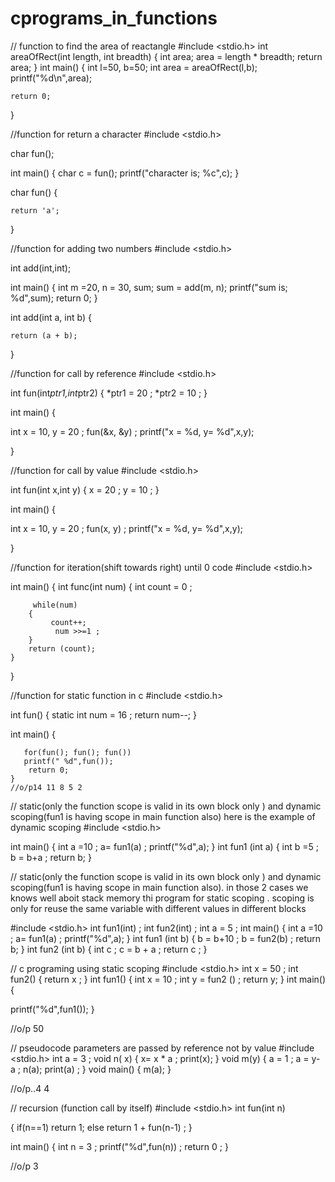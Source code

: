 # cprograms_in_functions



// function to find the area of reactangle
#include <stdio.h>
int areaOfRect(int length, int breadth)
{
    int area;
    area = length * breadth;
    return area;
}
int main()
{
 int l=50, b=50;
 int area = areaOfRect(l,b);
    printf("%d\n",area);

    return 0;
}



//function for return a character
#include <stdio.h>

char fun();

int main()
{
 char c = fun();
 printf("character is; %c",c);
}

   char fun()
   {

    return 'a';
}

//function for adding two numbers
#include <stdio.h>

int add(int,int);

int main()
{
 int m =20, n = 30, sum;
 sum = add(m, n);
 printf("sum is; %d",sum);
 return 0;
}

   int add(int a, int b)
   {

    return (a + b);
}




//function for call by reference
#include <stdio.h>

int fun(int*ptr1,int*ptr2)
{
    *ptr1 = 20 ; 
    *ptr2 = 10 ;
}

int main()
{
    
 int x = 10, y = 20 ;
fun(&x, &y) ;
printf("x = %d, y= %d",x,y);

}




//function for call by value
#include <stdio.h>

int fun(int x,int y)
{
    x = 20 ; 
    y = 10 ;
}

int main()
{
    
 int x = 10, y = 20 ;
fun(x, y) ;
printf("x = %d, y= %d",x,y);

}




//function for iteration(shift towards right) until 0 code
#include <stdio.h>

int main()
{
    int func(int num)
    {
         int count = 0 ;
          
         while(num)
        { 
             count++;
              num >>=1 ; 
        }
        return (count);
    }
}


//function for static function in c
#include <stdio.h>

 int fun()
    {
        static int num = 16 ;
        return num--;
    }
       
int main()
{
      
       for(fun(); fun(); fun())
       printf(" %d",fun());
        return 0;
    }
    //o/p14 11 8 5 2






 // static(only the function scope is valid in its own block only ) and dynamic scoping(fun1 is having scope in main function also) here is the example of dynamic scoping 
#include <stdio.h>

int main() 
    {
      int a =10 ; 
         a= fun1(a) ;
        printf("%d",a);
    }
int fun1 (int a)
              {
                int b =5 ;
                b = b+a ;
                return b;
             }






// static(only the function scope is valid in its own block only ) and dynamic scoping(fun1 is having scope in main function also). in those 2 cases we knows well aboit stack memory thi program for static scoping . scoping is only for reuse the same variable with different values in different blocks

#include <stdio.h>
int fun1(int) ;
int fun2(int) ;
int a = 5 ;
int main() 
    {
      int a =10 ; 
         a= fun1(a) ;
        printf("%d",a);
    }
int fun1 (int b)
              {
                b = b+10 ;
                b = fun2(b) ;
                return b;
             }
int fun2 (int b)
                {
                    int c ;
                    c = b + a ; 
                    return c ;
                }





// c programing using static scoping 
#include <stdio.h>
int x = 50 ;
int fun2()
{
    return x ;
}
int fun1()
{
    int x = 10 ;
    int y = fun2 () ;
    return y;
}
int main()
{
  
printf("%d",fun1());
}

//o/p 50






// pseudocode parameters are passed by reference not by value
#include <stdio.h>
int a = 3 ;
void n( x)
{
     x= x * a ;
     print(x);
}
void m(y) 
{
   a = 1 ;
   a = y- a ;
   n(a);
   print(a) ;
}
void main()
{
m(a);
}

//o/p..4 4





// recursion (function call by itself)
#include <stdio.h>
int fun(int n)

{
     if(n==1)
     return 1;
     else
     return 1 + fun(n-1) ;
}

int main()
{
int n = 3 ;
printf("%d",fun(n)) ;
return 0 ;
}

//o/p 3






